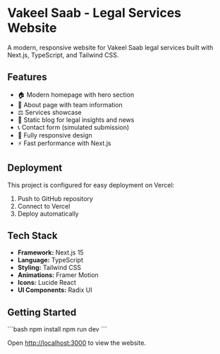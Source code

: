 # Vakeel Saab - Legal Services Website

A modern, responsive website for Vakeel Saab legal services built with Next.js, TypeScript, and Tailwind CSS.

## Features

- 🏠 Modern homepage with hero section
- 📖 About page with team information
- ⚖️ Services showcase
- 📝 Static blog for legal insights and news
- 📞 Contact form (simulated submission)
- 📱 Fully responsive design
- ⚡ Fast performance with Next.js

## Deployment

This project is configured for easy deployment on Vercel:

1. Push to GitHub repository
2. Connect to Vercel
3. Deploy automatically

## Tech Stack

- **Framework:** Next.js 15
- **Language:** TypeScript
- **Styling:** Tailwind CSS
- **Animations:** Framer Motion
- **Icons:** Lucide React
- **UI Components:** Radix UI

## Getting Started

\`\`\`bash
npm install
npm run dev
\`\`\`

Open [http://localhost:3000](http://localhost:3000) to view the website.
